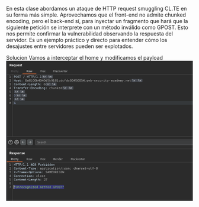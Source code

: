 En esta clase abordamos un ataque de HTTP request smuggling CL.TE en su forma más simple. Aprovechamos que el front-end no admite chunked encoding, pero el back-end sí, para inyectar un fragmento que hará que la siguiente petición se interprete con un método inválido como GPOST. Esto nos permite confirmar la vulnerabilidad observando la respuesta del servidor. Es un ejemplo práctico y directo para entender cómo los desajustes entre servidores pueden ser explotados.

Solucion
Vamos a interceptar el home y modificamos el payload
![Pasted_image_20250809232526.png](/Imagenes/Pasted_image_20250809232526.png)
